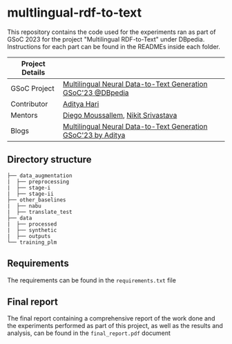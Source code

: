 # multlingual-rdf-to-text  

This repository contains the code used for the experiments ran as part of GSoC 2023 for the project "Multilingual RDF-to-Text" under DBpedia. Instructions for each part can be found in the READMEs inside each folder.  

|   Project Details     | |
|-------------|-------------|
| GSoC Project | [Multilingual Neural Data-to-Text Generation GSoC'23 @DBpedia]([https://summerofcode.withgoogle.com/programs/2022/projects/HIqpMFb3](https://summerofcode.withgoogle.com/programs/2023/projects/7onLs2cK))        |
| Contributor | [Aditya Hari](https://github.com/aditya-hari)|
| Mentors | [Diego Moussallem](https://github.com/DiegoMoussallem), [ Nikit Srivastava ](https://github.com/nikit91)|
| Blogs | [Multilingual Neural Data-to-Text Generation GSoC'23 by Aditya](https://github.com/aditya-hari/rdf-to-text/wiki/) |

## Directory structure 
```
├── data_augmentation 
|  ├── preprocessing
|  ├── stage-i
|  ├── stage-ii 
├── other_baselines
|  ├── nabu
|  ├── translate_test
├── data 
|  ├── processed
|  ├── synthetic
|  ├── outputs
└── training_plm
```

## Requirements 
The requirements can be found in the ```requirements.txt``` file  

## Final report 
The final report containing a comprehensive report of the work done and the experiments performed as part of this project, as well as the results and analysis, can be found in the ```final_report.pdf``` document   
